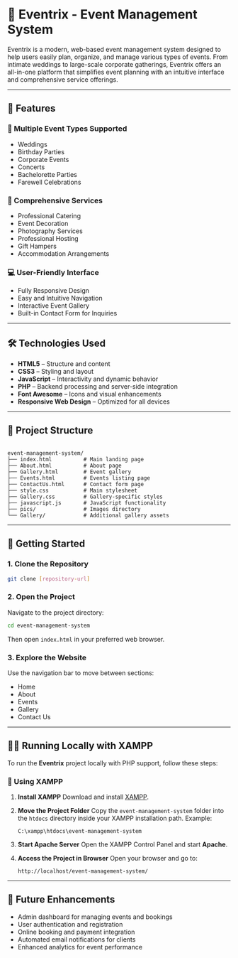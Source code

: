 
# 🎉 Eventrix - Event Management System

Eventrix is a modern, web-based event management system designed to help users easily plan, organize, and manage various types of events. From intimate weddings to large-scale corporate gatherings, Eventrix offers an all-in-one platform that simplifies event planning with an intuitive interface and comprehensive service offerings.

---

## 🌟 Features

### 🎈 Multiple Event Types Supported
- Weddings  
- Birthday Parties  
- Corporate Events  
- Concerts  
- Bachelorette Parties  
- Farewell Celebrations  

### 🧩 Comprehensive Services
- Professional Catering  
- Event Decoration  
- Photography Services  
- Professional Hosting  
- Gift Hampers  
- Accommodation Arrangements  

### 💻 User-Friendly Interface
- Fully Responsive Design  
- Easy and Intuitive Navigation  
- Interactive Event Gallery  
- Built-in Contact Form for Inquiries  

---

## 🛠️ Technologies Used
- **HTML5** – Structure and content  
- **CSS3** – Styling and layout  
- **JavaScript** – Interactivity and dynamic behavior  
- **PHP** – Backend processing and server-side integration  
- **Font Awesome** – Icons and visual enhancements  
- **Responsive Web Design** – Optimized for all devices  

---

## 📁 Project Structure
```

event-management-system/
├── index.html          # Main landing page
├── About.html          # About page
├── Gallery.html        # Event gallery
├── Events.html         # Events listing page
├── ContactUs.html      # Contact form page
├── style.css           # Main stylesheet
├── Gallery.css         # Gallery-specific styles
├── javascript.js       # JavaScript functionality
├── pics/               # Images directory
└── Gallery/            # Additional gallery assets

````

---

## 🚀 Getting Started

### 1. Clone the Repository
```bash
git clone [repository-url]
````

### 2. Open the Project

Navigate to the project directory:

```bash
cd event-management-system
```

Then open `index.html` in your preferred web browser.

### 3. Explore the Website

Use the navigation bar to move between sections:

* Home
* About
* Events
* Gallery
* Contact Us

---

## 🧑‍💻 Running Locally with XAMPP

To run the **Eventrix** project locally with PHP support, follow these steps:

### 🧱 Using XAMPP

1. **Install XAMPP**
   Download and install [XAMPP](https://www.apachefriends.org/download.html).

2. **Move the Project Folder**
   Copy the `event-management-system` folder into the `htdocs` directory inside your XAMPP installation path.
   Example:

   ```
   C:\xampp\htdocs\event-management-system
   ```

3. **Start Apache Server**
   Open the XAMPP Control Panel and start **Apache**.

4. **Access the Project in Browser**
   Open your browser and go to:

   ```
   http://localhost/event-management-system/
   ```

---

## 🧠 Future Enhancements

* Admin dashboard for managing events and bookings
* User authentication and registration
* Online booking and payment integration
* Automated email notifications for clients
* Enhanced analytics for event performance


